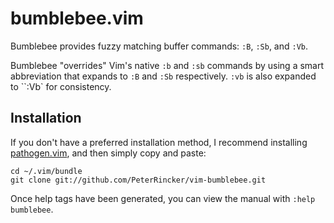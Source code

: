 # bumblebee.vim

Bumblebee provides fuzzy matching buffer commands: `:B`, `:Sb`, and `:Vb`.

Bumblebee "overrides" Vim's native `:b` and `:sb` commands by using a smart
abbreviation that expands to `:B` and `:Sb` respectively. `:vb` is also
expanded to ``:Vb` for consistency.

## Installation

If you don't have a preferred installation method, I recommend
installing [pathogen.vim](https://github.com/tpope/vim-pathogen), and
then simply copy and paste:

    cd ~/.vim/bundle
    git clone git://github.com/PeterRincker/vim-bumblebee.git

Once help tags have been generated, you can view the manual with
`:help bumblebee`.
